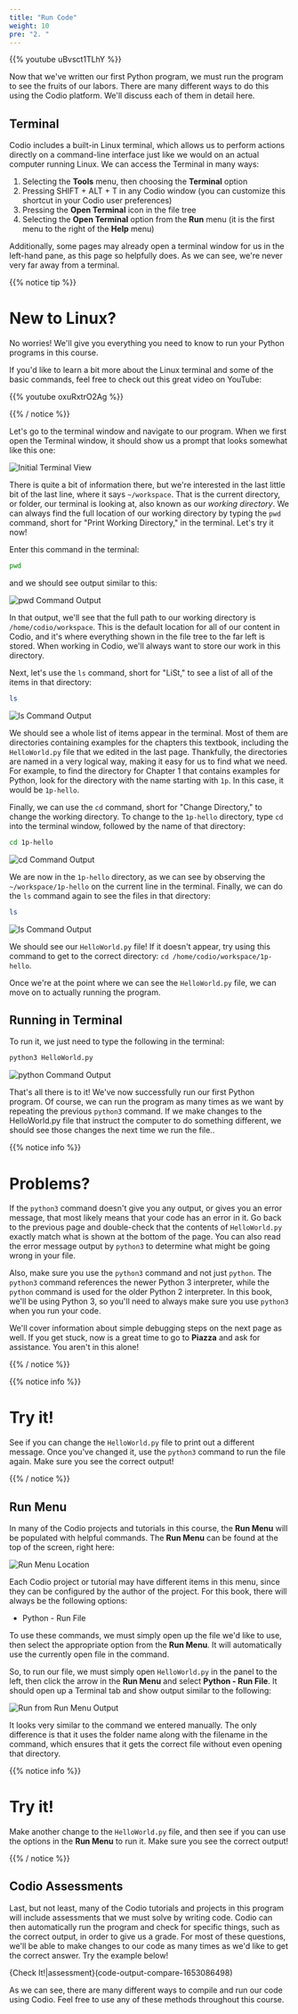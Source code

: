 ```yaml
---
title: "Run Code"
weight: 10
pre: "2. "
---
```

<!-- Copied from CC 210 -->

{{% youtube uBvsct1TLhY %}}

Now that we've written our first Python program, we must run the program to see the fruits of our labors. There are many different ways to do this using the Codio platform. We'll discuss each of them in detail here. 

## Terminal

Codio includes a built-in Linux terminal, which allows us to perform actions directly on a command-line interface just like we would on an actual computer running Linux. We can access the Terminal in many ways:

1. Selecting the **Tools** menu, then choosing the **Terminal** option
1. Pressing SHIFT + ALT + T in any Codio window (you can customize this shortcut in your Codio user preferences)
1. Pressing the **Open Terminal** icon in the file tree
1. Selecting the **Open Terminal** option from the **Run** menu (it is the first menu to the right of the **Help** menu)

Additionally, some pages may already open a terminal window for us in the left-hand pane, as this page so helpfully does. As we can see, we're never very far away from a terminal.

{{% notice tip %}}

# New to Linux?

No worries! We'll give you everything you need to know to run your Python programs in this course.

If you'd like to learn a bit more about the Linux terminal and some of the basic commands, feel free to check out this great video on YouTube:

{{% youtube oxuRxtrO2Ag %}}

{{% / notice %}}

Let's go to the terminal window and navigate to our program. When we first open the Terminal window, it should show us a prompt that looks somewhat like this one: 

![Initial Terminal View](../../../images/1/1.3.j.3.terminal1.png)

There is quite a bit of information there, but we're interested in the last little bit of the last line, where it says `~/workspace`. That is the current directory, or folder, our terminal is looking at, also known as our _working directory_. We can always find the full location of our working directory by typing the `pwd` command, short for "Print Working Directory," in the terminal. Let's try it now!

Enter this command in the terminal:

```bash
pwd
```

and we should see output similar to this:

![pwd Command Output](../../../images/1/1.3.j.3.pwd.png)

In that output, we'll see that the full path to our working directory is `/home/codio/workspace`. This is the default location for all of our content in Codio, and it's where everything shown in the file tree to the far left is stored. When working in Codio, we'll always want to store our work in this directory.

Next, let's use the `ls` command, short for "LiSt," to see a list of all of the items in that directory:

```bash
ls
```

![ls Command Output](../../../images/1/1.3.j.3.ls.png)

We should see a whole list of items appear in the terminal. Most of them are directories containing examples for the chapters this textbook, including the `HelloWorld.py` file that we edited in the last page. Thankfully, the directories are named in a very logical way, making it easy for us to find what we need. For example, to find the directory for Chapter 1 that contains examples for Python, look for the directory with the name starting with `1p`. In this case, it would be `1p-hello`. 

Finally, we can use the `cd` command, short for "Change Directory," to change the working directory. To change to the `1p-hello` directory, type `cd` into the terminal window, followed by the name of that directory:

```bash
cd 1p-hello
```

![cd Command Output](../../../images/1/1.3.p.3.cd.png)

We are now in the `1p-hello` directory, as we can see by observing the `~/workspace/1p-hello` on the current line in the terminal. Finally, we can do the `ls` command again to see the files in that directory:

```bash
ls
```

![ls Command Output](../../../images/1/1.3.p.3.ls2.png)

We should see our `HelloWorld.py` file! If it doesn't appear, try using this command to get to the correct directory: `cd /home/codio/workspace/1p-hello`. 

Once we're at the point where we can see the `HelloWorld.py` file, we can move on to actually running the program.

## Running in Terminal

To run it, we just need to type the following in the terminal:

```bash
python3 HelloWorld.py
```

![python Command Output](../../../images/1/1.3.p.3.python.png)

That's all there is to it! We've now successfully run our first Python program. Of course, we can run the program as many times as we want by repeating the previous `python3` command. If we make changes to the HelloWorld.py file that instruct the computer to do something different, we should see those changes the next time we run the file.. 

{{% notice info %}}

# Problems?

If the `python3` command doesn't give you any output, or gives you an error message, that most likely means that your code has an error in it. Go back to the previous page and double-check that the contents of `HelloWorld.py` exactly match what is shown at the bottom of the page. You can also read the error message output by `python3` to determine what might be going wrong in your file.

Also, make sure you use the `python3` command and not just `python`. The `python3` command references the newer Python 3 interpreter, while the `python` command is used for the older Python 2 interpreter. In this book, we'll be using Python 3, so you'll need to always make sure you use `python3` when you run your code.

We'll cover information about simple debugging steps on the next page as well. If you get stuck, now is a great time to go to **Piazza** and ask for assistance. You aren't in this alone!

{{% / notice %}}

{{% notice info %}}

# Try it!

See if you can change the `HelloWorld.py` file to print out a different message. Once you've changed it, use the `python3` command to run the file again. Make sure you see the correct output! 

{{% / notice %}}

## Run Menu

In many of the Codio projects and tutorials in this course, the **Run Menu** will be populated with helpful commands. The **Run Menu** can be found at the top of the screen, right here:

![Run Menu Location](../../../images/1/1.3.j.3.runmenu.png)

Each Codio project or tutorial may have different items in this menu, since they can be configured by the author of the project. For this book, there will always be the following options:

* Python - Run File

To use these commands, we must simply open up the file we'd like to use, then select the appropriate option from the **Run Menu**. It will automatically use the currently open file in the command. 

So, to run our file, we must simply open `HelloWorld.py` in the panel to the left, then click the arrow in the **Run Menu** and select **Python - Run File**. It should open up a Terminal tab and show output similar to the following:

![Run from Run Menu Output](../../../images/1/1.3.p.3.runpy.png)

It looks very similar to the command we entered manually. The only difference is that it uses the folder name along with the filename in the command, which ensures that it gets the correct file without even opening that directory.

{{% notice info %}}

# Try it!

Make another change to the `HelloWorld.py` file, and then see if you can use the options in the **Run Menu** to run it. Make sure you see the correct output!

{{% / notice %}}

## Codio Assessments

Last, but not least, many of the Codio tutorials and projects in this program will include assessments that we must solve by writing code. Codio can then automatically run the program and check for specific things, such as the correct output, in order to give us a grade. For most of these questions, we'll be able to make changes to our code as many times as we'd like to get the correct answer. Try the example below! 

{Check It!|assessment}(code-output-compare-1653086498)

As we can see, there are many different ways to compile and run our code using Codio. Feel free to use any of these methods throughout this course. 
